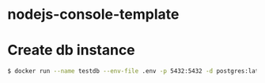 # nodejs-console-template

# Create db instance
```bash
$ docker run --name testdb --env-file .env -p 5432:5432 -d postgres:latest
```
